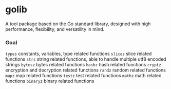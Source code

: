 # golib
A tool package based on the Go standard library, designed with high performance, flexibility, and versatility in mind.

### Goal
``types`` constants, variables, type related functions
``slices`` slice related functions
``strs`` string related functions, able to handle multiple utf8 encoded strings
``bytesz`` bytes related functions
``hashz`` hash related functions
``cryptz`` encryption and decryption related functions
``randz`` random related functions
``mapz`` map related functions
``testz`` test related functions
``mathz`` math related functions
``binaryz`` binary related functions